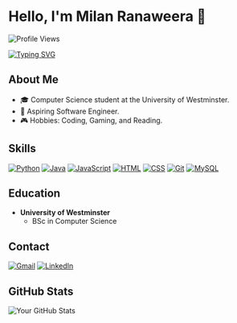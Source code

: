 # Hello, I'm Milan Ranaweera 👋

![Profile Views](https://komarev.com/ghpvc/?username=MilanRanaweera&color=blue)

[![Typing SVG](https://readme-typing-svg.herokuapp.com?font=Fira+Code&duration=4000&pause=1000&color=F75C7E&width=435&lines=Computer+Science+Student;Aspiring+Software+Engineer;Learning+Machine+Learning)](https://git.io/typing-svg)

## About Me

- 🎓 Computer Science student at the University of Westminster.
- 💼 Aspiring Software Engineer.
- 🎮 Hobbies: Coding, Gaming, and Reading.

## Skills

[![Python](https://img.shields.io/badge/Python-3776AB?style=for-the-badge&logo=python&logoColor=white)](https://www.python.org/)
[![Java](https://img.shields.io/badge/Java-007396?style=for-the-badge&logo=java&logoColor=white)](https://www.java.com/en/)
[![JavaScript](https://img.shields.io/badge/JavaScript-F7DF1E?style=for-the-badge&logo=javascript&logoColor=black)](https://www.javascript.com/)
[![HTML](https://img.shields.io/badge/HTML-E34F26?style=for-the-badge&logo=html5&logoColor=white)](https://html.com/)
[![CSS](https://img.shields.io/badge/CSS-1572B6?style=for-the-badge&logo=css3&logoColor=white)](https://developer.mozilla.org/en-US/docs/Web/CSS)
[![Git](https://img.shields.io/badge/Git-F05032?style=for-the-badge&logo=git&logoColor=white)](https://git-scm.com/)
[![MySQL](https://img.shields.io/badge/MySQL-4479A1?style=for-the-badge&logo=mysql&logoColor=white)](https://www.mysql.com/)

## Education

- **University of Westminster**
  - BSc in Computer Science

## Contact

[![Gmail](https://img.shields.io/badge/Gmail-D14836?style=for-the-badge&logo=gmail&logoColor=white)](mailto:milanranaweera44@gmail.com)
[![LinkedIn](https://img.shields.io/badge/LinkedIn-0077B5?style=for-the-badge&logo=linkedin&logoColor=white)](https://www.linkedin.com/in/ishara-ranaweera-946897310/)


## GitHub Stats

![Your GitHub Stats](https://github-readme-stats.vercel.app/api?username=MilanRanaweera&show_icons=true&theme=radical)


